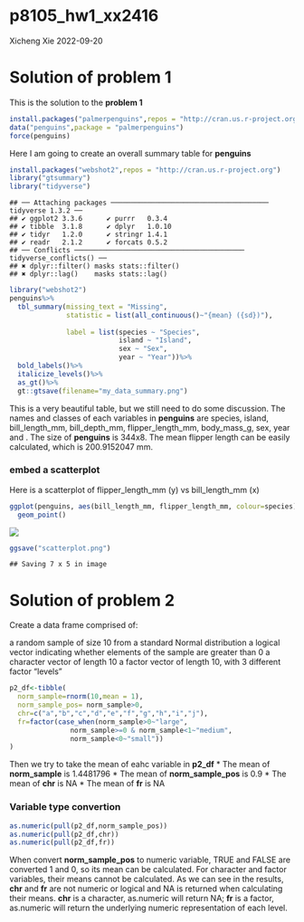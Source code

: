 p8105_hw1_xx2416
================
Xicheng Xie
2022-09-20

# Solution of problem 1

This is the solution to the **problem 1**

``` r
install.packages("palmerpenguins",repos = "http://cran.us.r-project.org")
data("penguins",package = "palmerpenguins")
force(penguins)
```

Here I am going to create an overall summary table for **penguins**

``` r
install.packages("webshot2",repos = "http://cran.us.r-project.org")
library("gtsummary")
library("tidyverse")
```

    ## ── Attaching packages ─────────────────────────────────────── tidyverse 1.3.2 ──
    ## ✔ ggplot2 3.3.6      ✔ purrr   0.3.4 
    ## ✔ tibble  3.1.8      ✔ dplyr   1.0.10
    ## ✔ tidyr   1.2.0      ✔ stringr 1.4.1 
    ## ✔ readr   2.1.2      ✔ forcats 0.5.2 
    ## ── Conflicts ────────────────────────────────────────── tidyverse_conflicts() ──
    ## ✖ dplyr::filter() masks stats::filter()
    ## ✖ dplyr::lag()    masks stats::lag()

``` r
library("webshot2")
penguins%>%
  tbl_summary(missing_text = "Missing",
              statistic = list(all_continuous()~"{mean} ({sd})"),
              
              label = list(species ~ "Species",
                           island ~ "Island",
                           sex ~ "Sex",
                           year ~ "Year"))%>%
  bold_labels()%>%
  italicize_levels()%>%
  as_gt()%>%
  gt::gtsave(filename="my_data_summary.png")
```

This is a very beautiful table, but we still need to do some discussion.
The names and classes of each variables in **penguins** are species,
island, bill_length_mm, bill_depth_mm, flipper_length_mm, body_mass_g,
sex, year and . The size of **penguins** is 344x8. The mean flipper
length can be easily calculated, which is 200.9152047 mm.

### embed a scatterplot

Here is a scatterplot of flipper_length_mm (y) vs bill_length_mm (x)

``` r
ggplot(penguins, aes(bill_length_mm, flipper_length_mm, colour=species))+
  geom_point()
```

![](p8105_hw1_xx2416_files/figure-gfm/scatterplot-1.png)<!-- -->

``` r
ggsave("scatterplot.png")
```

    ## Saving 7 x 5 in image

# Solution of problem 2

Create a data frame comprised of:

a random sample of size 10 from a standard Normal distribution a logical
vector indicating whether elements of the sample are greater than 0 a
character vector of length 10 a factor vector of length 10, with 3
different factor “levels”

``` r
p2_df<-tibble(
  norm_sample=rnorm(10,mean = 1),
  norm_sample_pos= norm_sample>0,
  chr=c("a","b","c","d","e","f","g","h","i","j"),
  fr=factor(case_when(norm_sample>0~"large",
               norm_sample>=0 & norm_sample<1~"medium",
               norm_sample<0~"small"))
)
```

Then we try to take the mean of eahc variable in **p2_df** \* The mean
of **norm_sample** is 1.4481796 \* The mean of **norm_sample_pos** is
0.9 \* The mean of **chr** is NA \* The mean of **fr** is NA

### Variable type convertion

``` r
as.numeric(pull(p2_df,norm_sample_pos))
as.numeric(pull(p2_df,chr))
as.numeric(pull(p2_df,fr))
```

When convert **norm_sample_pos** to numeric variable, TRUE and FALSE are
converted 1 and 0, so its mean can be calculated. For character and
factor variables, their means cannot be calculated. As we can see in the
results, **chr** and **fr** are not numeric or logical and NA is
returned when calculating their means. **chr** is a character,
as.numeric will return NA; **fr** is a factor, as.numeric will return
the underlying numeric representation of each level.
